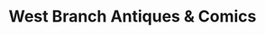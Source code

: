 ---
title: "West Branch Antiques & Comics"
url: /west-branch/west-branch-antiques-and-comics/
shop: collector
---